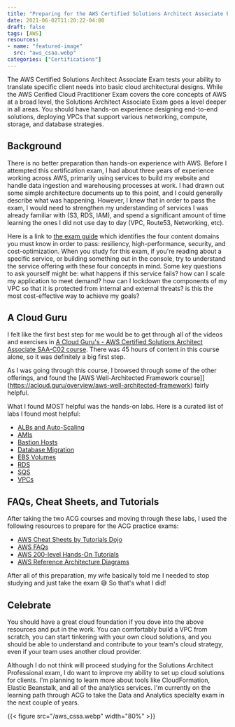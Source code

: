 ```yaml
---
title: "Preparing for the AWS Certified Solutions Architect Associate Exam"
date: 2021-06-02T11:20:22-04:00
draft: false
tags: [AWS]
resources:
- name: "featured-image"
  src: "aws_csaa.webp"
categories: ["Certifications"]
---
```


The AWS Certified Solutions Architect Associate Exam tests your ability to translate specific client needs into basic cloud architectural designs. While the AWS Cerified Cloud Practitioner Exam covers the core concepts of AWS at a broad level, the Solutions Architect Associate Exam goes a level deeper in all areas. You should have hands-on experience designing end-to-end solutions, deploying VPCs that support various networking, compute, storage, and database strategies.

## Background

There is no better preparation than hands-on experience with AWS. Before I attempted this certification exam, I had about three years of experience working across AWS, primarily using services to build my website and handle data ingestion and warehousing processes at work. I had drawn out some simple architecture documents up to this point, and I could generally describe what was happening. However, I knew that in order to pass the exam, I would need to strengthen my understanding of services I was already familiar with (S3, RDS, IAM), and spend a significant amount of time learning the ones I did not use day to day (VPC, Route53, Networking, etc). 

Here is a link to [the exam guide](https://d1.awsstatic.com/training-and-certification/docs-sa-assoc/AWS-Certified-Solutions-Architect-Associate_Exam-Guide.pdf) which identifies the four content domains you must know in order to pass: resiliency, high-performance, security, and cost-optimization. When you study for this exam, if you're reading about a specific service, or building something out in the console, try to understand the service offering with these four concepts in mind. Some key questions to ask yourself might be: what happens if this service fails? how can I scale my application to meet demand? how can I lockdown the components of my VPC so that it is protected from internal and external threats? is this the most cost-effective way to achieve my goals?

## A Cloud Guru

I felt like the first best step for me would be to get through all of the videos and exercises in [A Cloud Guru's - AWS Certified Solutions Architect Associate SAA-C02 course](https://acloud.guru/overview/aws-certified-solutions-architect-associate). There was 45 hours of content in this course alone, so it was definitely a big first step.  

As I was going through this course, I browsed through some of the other offerings, and found the [AWS Well-Architected Framework course]](https://acloud.guru/overview/aws-well-architected-framework) fairly helpful. 

What I found MOST helpful was the hands-on labs. Here is a curated list of labs I found most helpful:

* [ALBs and Auto-Scaling](https://learn.acloud.guru/handson/feb3bc2b-c912-4f5c-94d7-bfbedea6319f)
* [AMIs](https://learn.acloud.guru/handson/a95ff0ea-4d92-4c80-ad92-35f42389b4a4) 
* [Bastion Hosts](https://learn.acloud.guru/handson/82ac8bc4-ccd3-4f28-8a96-124923392764)
* [Database Migration](https://learn.acloud.guru/handson/761e1ac8-8825-4772-af95-4ba878883e9d)
* [EBS Volumes](https://learn.acloud.guru/handson/f234c76a-c804-4d89-81ca-524514cdc59d)
* [RDS](https://learn.acloud.guru/handson/aacf9e92-0bb7-4969-aaf7-e2e106a7e339)
* [SQS](https://learn.acloud.guru/handson/0861366a-855b-4ff0-a6f6-ac93e2738dbd)
* [VPCs](https://learn.acloud.guru/search?page=1&learningTypes%5B0%5D=ACG_HANDS_ON_LAB&labModes%5B0%5D=GUIDED&technologies%5B0%5D=VPC&cloudProviders%5B0%5D=AWS)


## FAQs, Cheat Sheets, and Tutorials

After taking the two ACG courses and moving through these labs, I used the following resources to prepare for the ACG practice exams:
* [AWS Cheat Sheets by Tutorials Dojo](https://tutorialsdojo.com/aws-cheat-sheets/)
* [AWS FAQs](https://aws.amazon.com/faqs/)
* [AWS 200-level Hands-On Tutorials](https://aws.amazon.com/getting-started/hands-on/?nc2=h_ql_le_gs_t&getting-started-all.sort-by=item.additionalFields.sortOrder&getting-started-all.sort-order=asc&awsf.getting-started-category=*all&awsf.getting-started-level=level%23200&awsf.getting-started-content-type=*all)
* [AWS Reference Architecture Diagrams](https://aws.amazon.com/whitepapers/?e=gs&p=gsrc&whitepapers-main.sort-by=item.additionalFields.sortDate&whitepapers-main.sort-order=desc&awsf.whitepapers-content-type=content-type%23reference-arch-diagram&awsf.whitepapers-tech-category=*all&awsf.whitepapers-industries=*all&awsf.whitepapers-business-category=*all&awsf.whitepapers-global-methodology=*all)

After all of this preparation, my wife basically told me I needed to stop studying and just take the exam 😅 So that's what I did!

## Celebrate

You should have a great cloud foundation if you dove into the above resources and put in the work. You can comfortably build a VPC from scratch, you can start tinkering with your own cloud solutions, and you should be able to understand and contribute to your team's cloud strategy, even if your team uses another cloud provider.

Although I do not think will proceed studying for the Solutions Architect Professional exam, I do want to improve my ability to set up cloud solutions for clients. I'm planning to learn more about tools like CloudFormation, Elastic Beanstalk, and all of the analytics services. I'm currently on the learning path through ACG to take the Data and Analytics specialty exam in the next couple of years.

{{< figure src="/aws_cssa.webp" width="80%" >}}